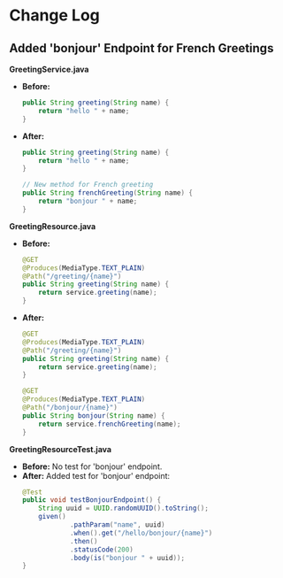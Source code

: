 # Change Log

## Added 'bonjour' Endpoint for French Greetings

**GreetingService.java**
- **Before:**
  ```java
  public String greeting(String name) {
      return "hello " + name;
  }
  ```
- **After:**
  ```java
  public String greeting(String name) {
      return "hello " + name;
  }
  
  // New method for French greeting
  public String frenchGreeting(String name) {
      return "bonjour " + name;
  }
  ```

**GreetingResource.java**
- **Before:**
  ```java
  @GET
  @Produces(MediaType.TEXT_PLAIN)
  @Path("/greeting/{name}")
  public String greeting(String name) {
      return service.greeting(name);
  }
  ```
- **After:**
  ```java
  @GET
  @Produces(MediaType.TEXT_PLAIN)
  @Path("/greeting/{name}")
  public String greeting(String name) {
      return service.greeting(name);
  }
  
  @GET
  @Produces(MediaType.TEXT_PLAIN)
  @Path("/bonjour/{name}")
  public String bonjour(String name) {
      return service.frenchGreeting(name);
  }
  ```

**GreetingResourceTest.java**
- **Before:** No test for 'bonjour' endpoint.
- **After:** Added test for 'bonjour' endpoint:
  ```java
  @Test
  public void testBonjourEndpoint() {
      String uuid = UUID.randomUUID().toString();
      given()
              .pathParam("name", uuid)
              .when().get("/hello/bonjour/{name}")
              .then()
              .statusCode(200)
              .body(is("bonjour " + uuid));
  }
  ```
